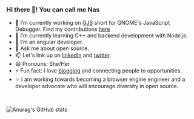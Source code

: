 ### Hi there 👋! You can call me Nas

<!--
**Nasah-Kuma/Nasah-Kuma** is a ✨ _special_ ✨ repository because its `README.md` (this file) appears on your GitHub profile.

Here are some ideas to get you started:
/*- 🤔 I’m looking for help with ...*/

[![Top Langs](https://github-readme-stats.vercel.app/api/top-langs/?username=Nasah-Kuma)](https://github.com/anuraghazra/github-readme-stats)

[![Top Langs](https://github-readme-stats.vercel.app/api/top-langs/?username=Nasah-Kuma&langs_count=9)](https://github.com/anuraghazra/github-readme-stats)
-->

- 🔭 I’m currently working on <a href="https://gitlab.gnome.org/GNOME/gjs" target="_blank">GJS</a> short for GNOME's JavaScript Debugger. Find my contributions <a href="https://gitlab.gnome.org/GNOME/gjs/-/merge_requests?scope=all&utf8=%E2%9C%93&state=all&author_username=Nasah-Kuma" target="_blank">here<a/> 
- 🌱 I’m currently learning C++ and backend development with Node.js.
- 👯 I’m an angular developer.
- 💬 Ask me about open source.
- 📫 Let's link up on <a href="https://www.linkedin.com/in/nasah-kuma-6b8295145/" target="_blank">linkedIn</a> and <a href="https://twitter.com/NasahKuma" target="_blank">twitter</a>.
- 😄 Pronouns: She/Her
- ⚡ Fun fact: I love <a href="https://nasahnashdeveloper.com/category/open-source-stories/">blogging</a> and connecting people to opportunities.
- ✨ I am working towards becoming a browser engine engineer and a developer advocate who will encourage diversity in open source.

 <br>

![Anurag's GitHub stats](https://github-readme-stats.vercel.app/api?username=Nasah-Kuma&show_icons=true&theme=cobalt)
